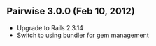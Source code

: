 ## Pairwise 3.0.0 (Feb 10, 2012) ###

 * Upgrade to Rails 2.3.14
 * Switch to using bundler for gem management
